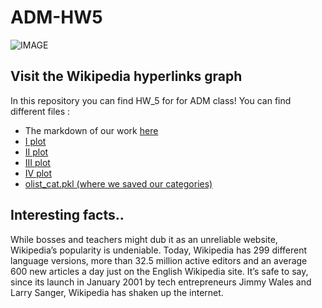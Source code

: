 # ADM-HW5

![IMAGE](http://atblog.org/wp-content/uploads/2018/10/wiki-1.jpg)

## Visit the Wikipedia hyperlinks graph
In this repository you can find  HW_5 for for ADM class! 
You can find different files : 
- The markdown of our work [here](...)
- [I plot]()
- [II plot]()
- [III plot]()
- [IV plot]()
- [olist_cat.pkl (where we saved our categories)]()

## Interesting facts..
While bosses and teachers might dub it as an unreliable website, Wikipedia’s popularity is undeniable. Today, Wikipedia has 299 different language versions, more than 32.5 million active editors and an average 600 new articles a day just on the English Wikipedia site. It’s safe to say, since its launch in January 2001 by tech entrepreneurs Jimmy Wales and Larry Sanger, Wikipedia has shaken up the internet.

